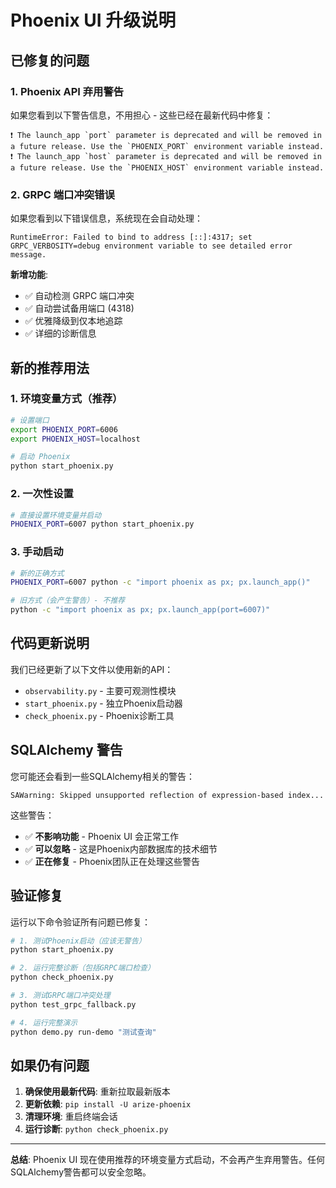 # Phoenix UI 升级说明

## 已修复的问题

### 1. Phoenix API 弃用警告

如果您看到以下警告信息，不用担心 - 这些已经在最新代码中修复：

```
❗️ The launch_app `port` parameter is deprecated and will be removed in a future release. Use the `PHOENIX_PORT` environment variable instead.
❗️ The launch_app `host` parameter is deprecated and will be removed in a future release. Use the `PHOENIX_HOST` environment variable instead.
```

### 2. GRPC 端口冲突错误

如果您看到以下错误信息，系统现在会自动处理：

```
RuntimeError: Failed to bind to address [::]:4317; set GRPC_VERBOSITY=debug environment variable to see detailed error message.
```

**新增功能**:
- ✅ 自动检测 GRPC 端口冲突
- ✅ 自动尝试备用端口 (4318)
- ✅ 优雅降级到仅本地追踪
- ✅ 详细的诊断信息

## 新的推荐用法

### 1. 环境变量方式（推荐）

```bash
# 设置端口
export PHOENIX_PORT=6006
export PHOENIX_HOST=localhost

# 启动 Phoenix
python start_phoenix.py
```

### 2. 一次性设置

```bash
# 直接设置环境变量并启动
PHOENIX_PORT=6007 python start_phoenix.py
```

### 3. 手动启动

```bash
# 新的正确方式
PHOENIX_PORT=6007 python -c "import phoenix as px; px.launch_app()"

# 旧方式（会产生警告）- 不推荐
python -c "import phoenix as px; px.launch_app(port=6007)"
```

## 代码更新说明

我们已经更新了以下文件以使用新的API：

- `observability.py` - 主要可观测性模块
- `start_phoenix.py` - 独立Phoenix启动器
- `check_phoenix.py` - Phoenix诊断工具

## SQLAlchemy 警告

您可能还会看到一些SQLAlchemy相关的警告：

```
SAWarning: Skipped unsupported reflection of expression-based index...
```

这些警告：
- ✅ **不影响功能** - Phoenix UI 会正常工作
- ✅ **可以忽略** - 这是Phoenix内部数据库的技术细节
- ✅ **正在修复** - Phoenix团队正在处理这些警告

## 验证修复

运行以下命令验证所有问题已修复：

```bash
# 1. 测试Phoenix启动（应该无警告）
python start_phoenix.py

# 2. 运行完整诊断（包括GRPC端口检查）
python check_phoenix.py

# 3. 测试GRPC端口冲突处理
python test_grpc_fallback.py

# 4. 运行完整演示
python demo.py run-demo "测试查询"
```

## 如果仍有问题

1. **确保使用最新代码**: 重新拉取最新版本
2. **更新依赖**: `pip install -U arize-phoenix`
3. **清理环境**: 重启终端会话
4. **运行诊断**: `python check_phoenix.py`

---

**总结**: Phoenix UI 现在使用推荐的环境变量方式启动，不会再产生弃用警告。任何SQLAlchemy警告都可以安全忽略。 